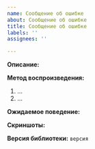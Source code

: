 ```yaml
---
name: Сообщение об ошибке
about: Сообщение об ошибке
title: Сообщение об ошибке
labels: ''
assignees: ''

---
```


**Описание:**


**Метод воспроизведения:**
1. ...
2. ...

**Ожидаемое поведение:**


**Скриншоты:**


**Версия библиотеки:** `версия`
